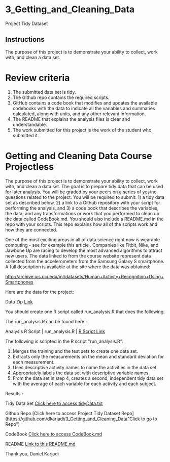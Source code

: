 # 3_Getting_and_Cleaning_Data
Project Tidy Dataset

## Instructions

The purpose of this project is to demonstrate your ability to collect, work with, and clean a data set.

# Review criteria

1. The submitted data set is tidy.
2. The Github repo contains the required scripts.
3. GitHub contains a code book that modifies and updates the available codebooks with the data to indicate all the variables and      summaries calculated, along with units, and any other relevant information.
4. The README that explains the analysis files is clear and understandable.
5. The work submitted for this project is the work of the student who submitted it.

# Getting and Cleaning Data Course Projectless 

The purpose of this project is to demonstrate your ability to collect, work with, and clean a data set. The goal is to prepare tidy data that can be used for later analysis. You will be graded by your peers on a series of yes/no questions related to the project. You will be required to submit: 1) a tidy data set as described below, 2) a link to a Github repository with your script for performing the analysis, and 3) a code book that describes the variables, the data, and any transformations or work that you performed to clean up the data called CodeBook.md. You should also include a README.md in the repo with your scripts. This repo explains how all of the scripts work and how they are connected.

One of the most exciting areas in all of data science right now is wearable computing - see for example this article . Companies like Fitbit, Nike, and Jawbone Up are racing to develop the most advanced algorithms to attract new users. The data linked to from the course website represent data collected from the accelerometers from the Samsung Galaxy S smartphone. A full description is available at the site where the data was obtained:

http://archive.ics.uci.edu/ml/datasets/Human+Activity+Recognition+Using+Smartphones

Here are the data for the project:

Data Zip [Link](https://d396qusza40orc.cloudfront.net/getdata%2Fprojectfiles%2FUCI%20HAR%20Dataset.zip "Click to download")

You should create one R script called run_analysis.R that does the following.

The run_analysis.R can be found here :

Analysis R Script |  run_analysis.R |  [R Script Link](https://github.com/dkarjadi/3_Getting_and_Cleaning_Data/run_analysis.R "run_analysis.R")

The following is scripted in the R script "run_analysis.R":
1. Merges the training and the test sets to create one data set.
2. Extracts only the measurements on the mean and standard deviation for each measurement.
3. Uses descriptive activity names to name the activities in the data set
4. Appropriately labels the data set with descriptive variable names.
5. From the data set in step 4, creates a second, independent tidy data set with the average of each variable for each activity and each subject.

Results :

Tidy Data Set [Click here to access tidyData.txt](https://github.com/dkarjadi/3_Getting_and_Cleaning_Data/tidyData.txt "tidyData.txt")

Github Repo [Click here to access Project Tidy Dataset Repo](https://github.com/dkarjadi/3_Getting_and_Cleaning_Data"Click to go to Repo")

CodeBook [Click here to access CodeBook.md](https://github.com/dkarjadi/3_Getting_and_Cleaning_Data/CodeBook.md "CodeBook.md")

README [Link to this README.md](https://github.com/dkarjadi/3_Getting_and_Cleaning_Data/README.md "README.md")

Thank you,
Daniel Karjadi
